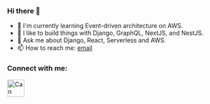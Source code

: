 ### Hi there 👋

<!--
**canburaks/canburaks** is a ✨ _special_ ✨ repository because its `README.md` (this file) appears on your GitHub profile.

Here are some ideas to get you started:
-->

- 🤑 I'm currently learning Event-driven architecture on AWS.
- 🌱 I like to build things with Django, GraphQL, NextJS, and NestJS.
- 💬 Ask me about Django, React, Serverless and AWS.
- 📫 How to reach me: [email](mailto:cbsofyalioglu@gmail.com)


<h3 align="left">Connect with me:</h3>
<p align="left">
<a href="https://www.linkedin.com/in/cbsofyalioglu/" target="blank"><img align="center" src="https://static.cbsofyalioglu.com/public/image/icons/linkedin.png" alt="Can Burak Sofyalıoğlu's Linkedin" height="40" width="40" /></a>
</p>

